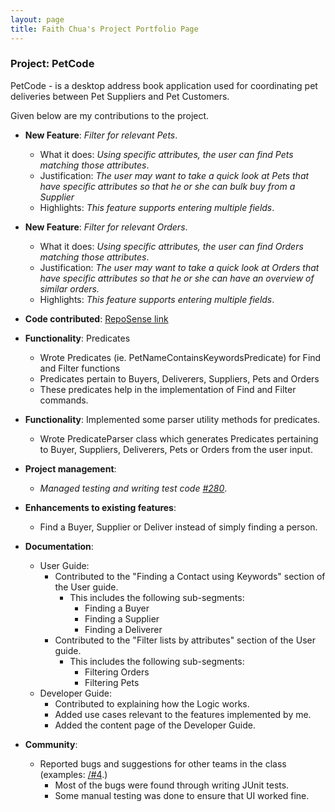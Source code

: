 ```yaml
---
layout: page
title: Faith Chua's Project Portfolio Page
---
```


### Project: PetCode

PetCode - is a desktop address book application used for coordinating pet deliveries between Pet Suppliers and Pet Customers.

Given below are my contributions to the project.

* **New Feature**: *Filter for relevant Pets*.
    * What it does: *Using specific attributes, the user can find Pets matching those attributes*.
    * Justification: *The user may want to take a quick look at Pets that have specific attributes so that he or she can bulk buy from a Supplier*
    * Highlights: *This feature supports entering multiple fields*.

* **New Feature**: *Filter for relevant Orders*.
    * What it does: *Using specific attributes, the user can find Orders matching those attributes*.
    * Justification: *The user may want to take a quick look at Orders that have specific attributes so that he or she can have an overview of similar orders.*
    * Highlights: *This feature supports entering multiple fields*.

* **Code contributed**: [RepoSense link](https://nus-cs2103-ay2223s1.github.io/tp-dashboard/?search=boredcoco&breakdown=true)

* **Functionality**: Predicates
  * Wrote Predicates (ie. PetNameContainsKeywordsPredicate) for Find and Filter functions
  * Predicates pertain to Buyers, Deliverers, Suppliers, Pets and Orders
  * These predicates help in the implementation of Find and Filter commands.

* **Functionality**: Implemented some parser utility methods for predicates.
  * Wrote PredicateParser class which generates Predicates pertaining to Buyer, Suppliers, Deliverers, Pets or Orders from the user input.

* **Project management**:
    * *Managed testing and writing test code [\#280](https://github.com/AY2223S1-CS2103T-T09-2/tp/pull/280#issue-1428340017)*.

* **Enhancements to existing features**:
  * Find a Buyer, Supplier or Deliver instead of simply finding a person.

* **Documentation**:
    * User Guide:
        * Contributed to the "Finding a Contact using Keywords" section of the User guide.
          * This includes the following sub-segments:
            * Finding a Buyer
            * Finding a Supplier
            * Finding a Deliverer
        * Contributed to the "Filter lists by attributes" section of the User guide.
          * This includes the following sub-segments:
            * Filtering Orders
            * Filtering Pets
    * Developer Guide:
        * Contributed to explaining how the Logic works.
        * Added use cases relevant to the features implemented by me.
        * Added the content page of the Developer Guide.

* **Community**:
    * Reported bugs and suggestions for other teams in the class (examples: [/#4](https://github.com/boredcoco/ped/issues/1#issue-1426879221).)
      * Most of the bugs were found through writing JUnit tests.
      * Some manual testing was done to ensure that UI worked fine.
    

